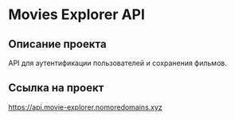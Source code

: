 # Movies Explorer API

## Описание проекта

API для аутентификации пользователей и сохранения фильмов.

## Ссылка на проект

https://api.movie-explorer.nomoredomains.xyz
